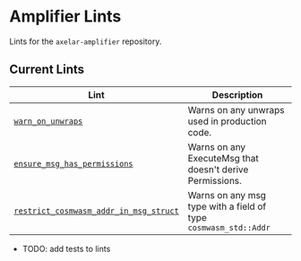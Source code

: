 # Amplifier Lints

Lints for the `axelar-amplifier` repository.

## Current Lints

| Lint | Description |
| --------------------------------------------------------- | ----------------------------------------------------------------- |
| [`warn_on_unwraps`](./amplifier-lints/warn_on_unwraps) | Warns on any unwraps used in production code. |
| [`ensure_msg_has_permissions`](./ensure_msg_has_permissions) | Warns on any ExecuteMsg that doesn't derive Permissions. |
| [`restrict_cosmwasm_addr_in_msg_struct`](./restrict_cosmwasm_addr_in_msg_struct/) | Warns on any msg type with a field of type `cosmwasm_std::Addr` |

- TODO: add tests to lints
